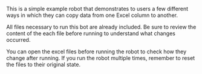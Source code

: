 This is a simple example robot that demonstrates to users a few different ways in which they can copy data from one Excel column to another.

All files necessary to run this bot are already included. Be sure to review the content of the each file before running to understand what changes occurred.

You can open the excel files before running the robot to check how they change after running. If you run the robot multiple times, remember to reset the files to their original state.
